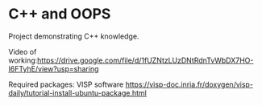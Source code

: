# C++ and OOPS
Project demonstrating C++ knowledge.

Video of working:https://drive.google.com/file/d/1fUZNtzLUzDNtRdnTvWbDX7HO-I6FTyhE/view?usp=sharing

Required packages: VISP software
https://visp-doc.inria.fr/doxygen/visp-daily/tutorial-install-ubuntu-package.html
